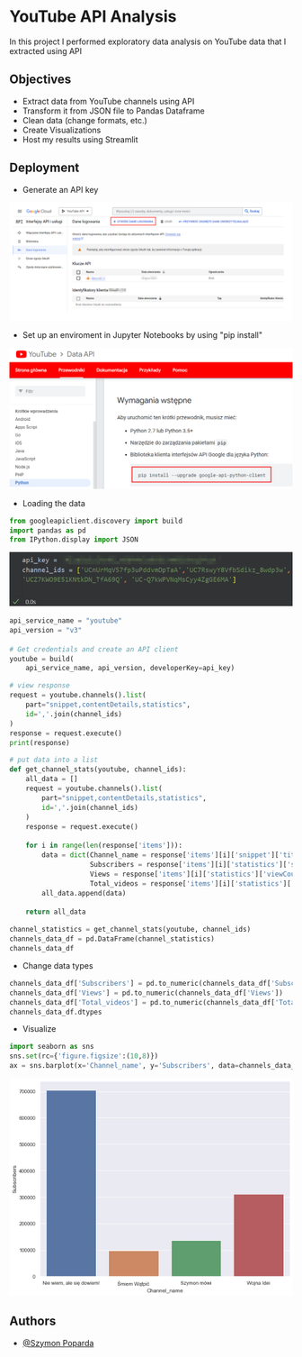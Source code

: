 # YouTube API Analysis

In this project I performed exploratory data analysis on YouTube data that I extracted using API




## Objectives

- Extract data from YouTube channels using API
- Transform it from JSON file to Pandas Dataframe
- Clean data (change formats, etc.)
- Create Visualizations
- Host my results using Streamlit




## Deployment

- Generate an API key
  
![](images/yt_api.png)

- Set up an enviroment in Jupyter Notebooks by using "pip install"
  
![](images/yt_docs.png)

- Loading the data
``` python
from googleapiclient.discovery import build
import pandas as pd
from IPython.display import JSON
```

![](images/api_key.png)

``` python
api_service_name = "youtube"
api_version = "v3"

# Get credentials and create an API client
youtube = build(
    api_service_name, api_version, developerKey=api_key)
```

``` python
# view response
request = youtube.channels().list(
    part="snippet,contentDetails,statistics",
    id=','.join(channel_ids)
)
response = request.execute()
print(response)
```

``` python
# put data into a list
def get_channel_stats(youtube, channel_ids):
    all_data = []
    request = youtube.channels().list(
        part="snippet,contentDetails,statistics",
        id=','.join(channel_ids)
    )
    response = request.execute()

    for i in range(len(response['items'])):
        data = dict(Channel_name = response['items'][i]['snippet']['title'],
                    Subscribers = response['items'][i]['statistics']['subscriberCount'],
                    Views = response['items'][i]['statistics']['viewCount'],
                    Total_videos = response['items'][i]['statistics']['videoCount'])
        all_data.append(data)
        
    return all_data
```

``` python
channel_statistics = get_channel_stats(youtube, channel_ids)
channels_data_df = pd.DataFrame(channel_statistics)
channels_data_df
```

- Change data types
``` python
channels_data_df['Subscribers'] = pd.to_numeric(channels_data_df['Subscribers'])
channels_data_df['Views'] = pd.to_numeric(channels_data_df['Views'])
channels_data_df['Total_videos'] = pd.to_numeric(channels_data_df['Total_videos'])
channels_data_df.dtypes
```

- Visualize
``` python
import seaborn as sns
sns.set(rc={'figure.figsize':(10,8)})
ax = sns.barplot(x='Channel_name', y='Subscribers', data=channels_data_df)
```

![](images/subscribers.png)

## Authors

- [@Szymon Poparda](https://www.github.com/octokatherine)


